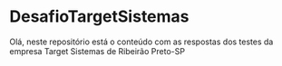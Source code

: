 # DesafioTargetSistemas
Olá, neste repositório está o conteúdo com as respostas dos testes da empresa Target Sistemas de Ribeirão Preto-SP
